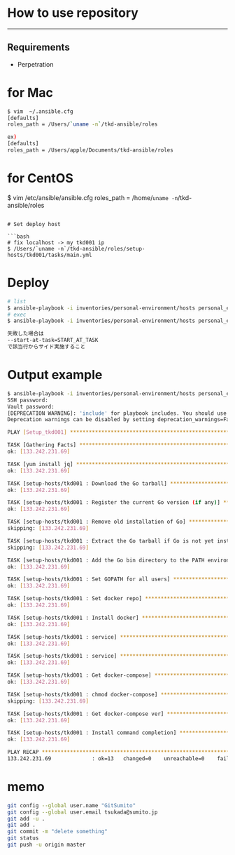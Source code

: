 How to use repository
=========
----

Requirements
------------
* Perpetration

# for Mac

``` bash
$ vim  ~/.ansible.cfg 
[defaults]
roles_path = /Users/`uname -n`/tkd-ansible/roles

ex)
[defaults]
roles_path = /Users/apple/Documents/tkd-ansible/roles
```


# for CentOS
$ vim /etc/ansible/ansible.cfg
roles_path = /home/`uname -n`/tkd-ansible/roles

```

# Set deploy host

```bash
# fix localhost -> my tkd001 ip
$ /Users/`uname -n`/tkd-ansible/roles/setup-hosts/tkd001/tasks/main.yml 
```

# Deploy
```bash
# list
$ ansible-playbook -i inventories/personal-environment/hosts personal_environment.yml -uroot -k --list-tasks --list-hosts
# exec
$ ansible-playbook -i inventories/personal-environment/hosts personal_environment.yml -uroot -k

失敗した場合は
--start-at-task=START_AT_TASK
で該当行からサイド実施すること
```

# Output example

```bash
$ ansible-playbook -i inventories/personal-environment/hosts personal_environment.yml --ask-vault -uroot -k
SSH password: 
Vault password: 
[DEPRECATION WARNING]: 'include' for playbook includes. You should use 'import_playbook' instead. This feature will be removed in version 2.8. 
Deprecation warnings can be disabled by setting deprecation_warnings=False in ansible.cfg.

PLAY [Setup_tkd001] *************************************************************************************************************************************

TASK [Gathering Facts] **********************************************************************************************************************************
ok: [133.242.231.69]

TASK [yum install jq] ***********************************************************************************************************************************
ok: [133.242.231.69]

TASK [setup-hosts/tkd001 : Download the Go tarball] *****************************************************************************************************
ok: [133.242.231.69]

TASK [setup-hosts/tkd001 : Register the current Go version (if any)] ************************************************************************************
ok: [133.242.231.69]

TASK [setup-hosts/tkd001 : Remove old installation of Go] ***********************************************************************************************
skipping: [133.242.231.69]

TASK [setup-hosts/tkd001 : Extract the Go tarball if Go is not yet installed or not the desired version] ************************************************
skipping: [133.242.231.69]

TASK [setup-hosts/tkd001 : Add the Go bin directory to the PATH environment variable for all users] *****************************************************
ok: [133.242.231.69]

TASK [setup-hosts/tkd001 : Set GOPATH for all users] ****************************************************************************************************
ok: [133.242.231.69]

TASK [setup-hosts/tkd001 : Set docker repo] *************************************************************************************************************
ok: [133.242.231.69]

TASK [setup-hosts/tkd001 : Install docker] **************************************************************************************************************
ok: [133.242.231.69]

TASK [setup-hosts/tkd001 : service] *********************************************************************************************************************
ok: [133.242.231.69]

TASK [setup-hosts/tkd001 : service] *********************************************************************************************************************
ok: [133.242.231.69]

TASK [setup-hosts/tkd001 : Get docker-compose] **********************************************************************************************************
ok: [133.242.231.69]

TASK [setup-hosts/tkd001 : chmod docker-compose] ********************************************************************************************************
skipping: [133.242.231.69]

TASK [setup-hosts/tkd001 : Get docker-compose ver] ******************************************************************************************************
ok: [133.242.231.69]

TASK [setup-hosts/tkd001 : Install command completion] **************************************************************************************************
ok: [133.242.231.69]

PLAY RECAP **********************************************************************************************************************************************
133.242.231.69             : ok=13   changed=0    unreachable=0    failed=0   
```

# memo 

``` bash
git config --global user.name "GitSumito"
git config --global user.email tsukada@sumito.jp
git add -u .
git add .
git commit -m "delete something"
git status
git push -u origin master
```
